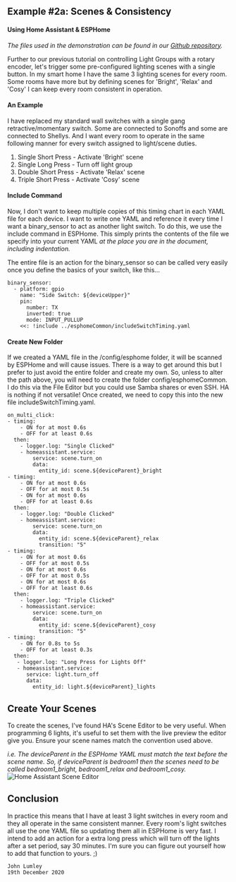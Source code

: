 ## Example #2a: Scenes & Consistency
#### Using Home Assistant & ESPHome

*The files used in the demonstration can be found in our [Github repository](https://github.com/ioios-io/demos).*

Further to our previous tutorial on controlling Light Groups with a rotary encoder, let's trigger some pre-configured lighting scenes with a single button. In my smart home I have the same 3 lighting scenes for every room. Some rooms have more but by defining scenes for 'Bright', 'Relax' and 'Cosy' I can keep every room consistent in operation.

#### An Example
I have replaced my standard wall switches with a single gang retractive/momentary switch. Some are connected to Sonoffs and some are connected to Shellys. And I want every room to operate in the same following manner for every switch assigned to light/scene duties.
1) Single Short Press - Activate 'Bright' scene
2) Single Long Press - Turn off light group
3) Double Short Press - Activate 'Relax' scene
4) Triple Short Press - Activate 'Cosy' scene

#### Include Command
Now, I don't want to keep multiple copies of this timing chart in each YAML file for each device. I want to write one YAML and reference it every time I want a binary_sensor to act as another light switch. To do this, we use the include command in ESPHome. This simply prints the contents of the file we specify into your current YAML *at the place you are in the document, including indentation.*

The entire file is an action for the binary_sensor so can be called very easily once you define the basics of your switch, like this...
```
binary_sensor:
  - platform: gpio
    name: "Side Switch: ${deviceUpper}"
    pin:
      number: TX
      inverted: true
      mode: INPUT_PULLUP
    <<: !include ../esphomeCommon/includeSwitchTiming.yaml
```
#### Create New Folder
If we created a YAML file in the /config/esphome folder, it will be scanned by ESPHome and will cause issues. There is a way to get around this but I prefer to just avoid the entire folder and create my own. So, unless to alter the path above, you will need to create the folder config/esphomeCommon. I do this via the File Editor but you could use Samba shares or even SSH. HA is nothing if not versatile!
Once created, we need to copy this into the new file includeSwitchTiming.yaml.

```
on_multi_click:
- timing:
    - ON for at most 0.6s
    - OFF for at least 0.6s
  then:
    - logger.log: "Single Clicked"
    - homeassistant.service:
        service: scene.turn_on
        data:
          entity_id: scene.${deviceParent}_bright
- timing:
    - ON for at most 0.6s
    - OFF for at most 0.5s
    - ON for at most 0.6s
    - OFF for at least 0.6s
  then:
    - logger.log: "Double Clicked"
    - homeassistant.service:
        service: scene.turn_on
        data:
          entity_id: scene.${deviceParent}_relax
          transition: "5"
- timing:
    - ON for at most 0.6s
    - OFF for at most 0.5s
    - ON for at most 0.6s
    - OFF for at most 0.5s
    - ON for at most 0.6s
    - OFF for at least 0.6s
  then:
    - logger.log: "Triple Clicked"
    - homeassistant.service:
        service: scene.turn_on
        data:
          entity_id: scene.${deviceParent}_cosy
          transition: "5"
- timing:
    - ON for 0.8s to 5s
    - OFF for at least 0.3s
  then:
   - logger.log: "Long Press for Lights Off"
   - homeassistant.service:
      service: light.turn_off
      data:
        entity_id: light.${deviceParent}_lights
```

## Create Your Scenes
To create the scenes, I've found HA's Scene Editor to be very useful. When programming 6 lights, it's useful to set them with the live preview the editor give you. Ensure your scene names match the convention used above. 

*i.e. The deviceParent in the ESPHome YAML must match the text before the scene name. So, if deviceParent is bedroom1 then the scenes need to be called bedroom1_bright, bedroom1_relax and bedroom1_cosy.*
![Home Assistant Scene Editor](https://raw.githubusercontent.com/ioios-io/demos/main/Home%20Assistant%20with%20ESPHome/assets/SceneEditor.png)

## Conclusion
In practice this means that I have at least 3 light switches in every room and they all operate in the same consistent manner. Every room's light switches all use the one YAML file so updating them all in ESPHome is very fast. I intend to add an action for a extra long press which will turn off the lights after a set period, say 30 minutes. I'm sure you can figure out yourself how to add that function to yours. ;)

```
John Lumley
19th December 2020
```